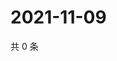 # 2021-11-09

共 0 条

<!-- BEGIN WEIBO -->
<!-- 最后更新时间 Tue Nov 09 2021 09:56:18 GMT+0800 (China Standard Time) -->

<!-- END WEIBO -->
